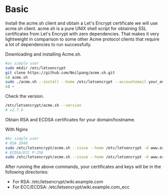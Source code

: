 <!-- TITLE: Letsencrypt -->

# Basic
Install the acme.sh client and obtain a Let's Encrypt certificate we will use acme.sh client. acme.sh is a pure UNIX shell script for obtaining SSL certificates from Let's Encrypt with zero dependencies. That makes it very lightweight in comparison to some other Acme protocol clients that require a lot of dependencies to run successfully.

Downloading and installing Acme.sh.

```sh
#as simple user
sudo mkdir /etc/letsencrypt
git clone https://github.com/Neilpang/acme.sh.git
cd acme.sh
sudo ./acme.sh --install --home /etc/letsencrypt --accountemail your_email@example.com
cd ~
```

Check the version.

```sh
/etc/letsencrypt/acme.sh --version
# v2.7.9
```

Obtain RSA and ECDSA certificates for your domain/hostname.

With Nginx 

```sh
#As simple user
# RSA 2048
sudo /etc/letsencrypt/acme.sh --issue --home /etc/letsencrypt -d www.example.com --webroot /usr/share/nginx/html --reloadcmd "sudo systemctl reload nginx.service" --accountemail your_email@example.com --ocsp-must-staple --keylength 2048
# ECDSA/ECC P-256
sudo /etc/letsencrypt/acme.sh --issue --home /etc/letsencrypt -d www.example.com --webroot /usr/share/nginx/html --reloadcmd "sudo systemctl reload nginx.service" --accountemail your_email@example.com --ocsp-must-staple --keylength ec-256 
```

After running the above commands, your certificates and keys will be in the following directories:


* For RSA: /etc/letsencrypt/wiki.example.com
* For ECC/ECDSA: /etc/letsencrypt/wiki.example.com_ecc